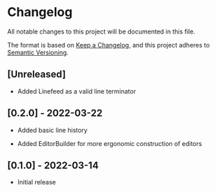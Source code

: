 # Changelog
All notable changes to this project will be documented in this file.

The format is based on [Keep a Changelog](https://keepachangelog.com/en/1.0.0/),
and this project adheres to [Semantic Versioning](https://semver.org/spec/v2.0.0.html).

## [Unreleased]

- Added Linefeed as a valid line terminator

## [0.2.0] - 2022-03-22

- Added basic line history

- Added EditorBuilder for more ergonomic construction of editors

## [0.1.0] - 2022-03-14

- Initial release


